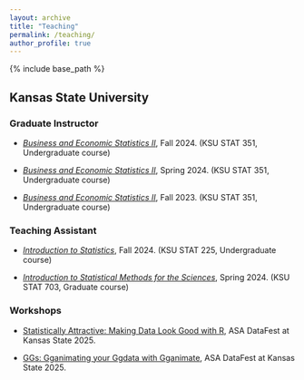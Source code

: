 ```yaml
---
layout: archive
title: "Teaching"
permalink: /teaching/
author_profile: true
---
```

{% include base_path %}

<h2> Kansas State University </h2> 

<h3> Graduate Instructor </h3>

- [*Business and Economic Statistics II*](../_teaching/2024-fall-stat-351.md), Fall 2024. (KSU STAT 351, Undergraduate course)

- [*Business and Economic Statistics II*](../_teaching/2024-spring-stat-351.md), Spring 2024. (KSU STAT 351, Undergraduate course)

- [*Business and Economic Statistics II*](../_teaching/2023-fall-stat-351.md), Fall 2023. (KSU STAT 351, Undergraduate course)

<h3> Teaching Assistant </h3>

- [*Introduction to Statistics*](../_teaching/2024-fall-stat-225.md), Fall 2024. (KSU STAT 225, Undergraduate course)

- [*Introduction to Statistical Methods for the Sciences*](../_teaching/2024-spring-stat-703.md), Spring 2024. (KSU STAT 703, Graduate course)

<h3> Workshops </h3>

- [Statistically Attractive: Making Data Look Good with R](https://github.com/abraham-arbelaez/ggplot-tutorial), ASA DataFest at Kansas State 2025.

- [GGs: Gganimating your Ggdata with Gganimate](https://github.com/abraham-arbelaez/gganimate-tutorial), ASA DataFest at Kansas State 2025.
